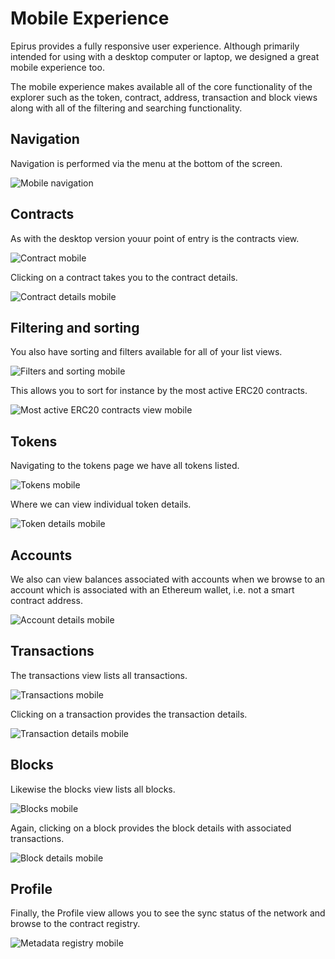 # Mobile Experience

Epirus provides a fully responsive user experience. Although primarily intended for using with a desktop computer or laptop, we designed a great mobile experience too.

The mobile experience makes available all of the core functionality of the explorer such as the token, contract, address, transaction and block views along with all of the filtering and searching functionality.

## Navigation

Navigation is performed via the menu at the bottom of the screen.

![Mobile navigation](img/mobile_navigation.png)

## Contracts

As with the desktop version youur point of entry is the contracts view.

![Contract mobile](img/contracts_mobile.png)

Clicking on a contract takes you to the contract details.

![Contract details mobile](img/contract_details_mobile.png)

## Filtering and sorting

You also have sorting and filters available for all of your list views.

![Filters and sorting mobile](img/filters_sorting_mobile.png)

This allows you to sort for instance by the most active ERC20 contracts.

![Most active ERC20 contracts view mobile](img/most_active_erc20_contracts_mobile.png)

## Tokens

Navigating to the tokens page we have all tokens listed.

![Tokens mobile](img/tokens_mobile.png)

Where we can view individual token details.

![Token details mobile](img/token_details_mobile.png)

## Accounts

We also can view balances associated with accounts when we browse to an account which is associated with an Ethereum wallet, i.e. not a smart contract address.

![Account details mobile](img/account_details_mobile.png)

## Transactions

The transactions view lists all transactions.

![Transactions mobile](img/transactions_mobile.png)

Clicking on a transaction provides the transaction details.

![Transaction details mobile](img/transaction_details_mobile.png)

## Blocks

Likewise the blocks view lists all blocks.

![Blocks mobile](img/blocks_mobile.png)

Again, clicking on a block provides the block details with associated transactions.

![Block details mobile](img/block_details_mobile.png)

## Profile

Finally, the Profile view allows you to see the sync status of the network and browse to the contract registry.

![Metadata registry mobile](img/metadata_registry_mobile.png)

